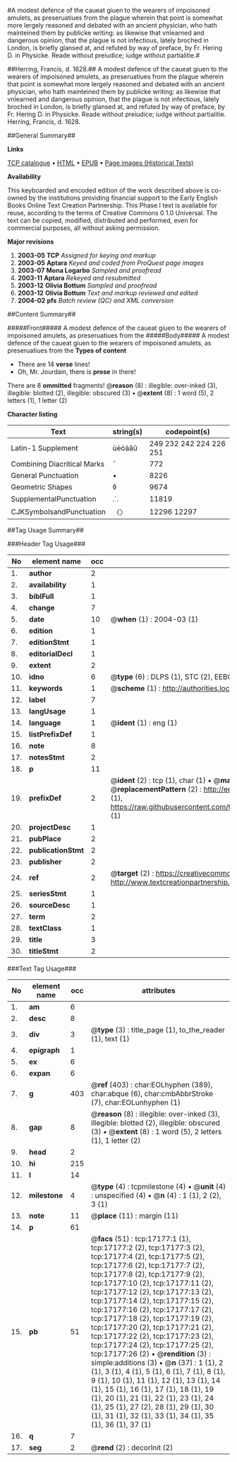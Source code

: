 #A modest defence of the caueat giuen to the wearers of impoisoned amulets, as preseruatiues from the plague wherein that point is somewhat more lergely reasoned and debated with an ancient physician, who hath mainteined them by publicke writing: as likewise that vnlearned and dangerous opinion, that the plague is not infectious, lately broched in London, is briefly glansed at, and refuted by way of preface, by Fr. Hering D. in Physicke. Reade without preiudice; iudge without partialitie.#

##Herring, Francis, d. 1628.##
A modest defence of the caueat giuen to the wearers of impoisoned amulets, as preseruatiues from the plague wherein that point is somewhat more lergely reasoned and debated with an ancient physician, who hath mainteined them by publicke writing: as likewise that vnlearned and dangerous opinion, that the plague is not infectious, lately broched in London, is briefly glansed at, and refuted by way of preface, by Fr. Hering D. in Physicke. Reade without preiudice; iudge without partialitie.
Herring, Francis, d. 1628.

##General Summary##

**Links**

[TCP catalogue](http://www.ota.ox.ac.uk/tcp/)  • 
[HTML](http://tei.it.ox.ac.uk/tcp/Texts-HTML/free/A03/A03119.html)  • 
[EPUB](http://tei.it.ox.ac.uk/tcp/Texts-EPUB/free/A03/A03119.epub) • 
[Page images (Historical Texts)](https://data.historicaltexts.jisc.ac.uk/view?pubId=eebo-99851884e&pageId=eebo-99851884e-17177-1)

**Availability**

This keyboarded and encoded edition of the
	       work described above is co-owned by the institutions
	       providing financial support to the Early English Books
	       Online Text Creation Partnership. This Phase I text is
	       available for reuse, according to the terms of Creative
	       Commons 0 1.0 Universal. The text can be copied,
	       modified, distributed and performed, even for
	       commercial purposes, all without asking permission.

**Major revisions**

1. __2003-05__ __TCP__ *Assigned for keying and markup*
1. __2003-05__ __Aptara__ *Keyed and coded from ProQuest page images*
1. __2003-07__ __Mona Logarbo__ *Sampled and proofread*
1. __2003-11__ __Aptara__ *Rekeyed and resubmitted*
1. __2003-12__ __Olivia Bottum__ *Sampled and proofread*
1. __2003-12__ __Olivia Bottum__ *Text and markup reviewed and edited*
1. __2004-02__ __pfs__ *Batch review (QC) and XML conversion*

##Content Summary##

#####Front#####
A modest defence of the caueat giuen to the wearers of impoisoned amulets, as preseruatiues from the
#####Body#####
A modest defence of the caueat giuen to the wearers of impoisoned amulets, as preseruatiues from the
**Types of content**

  * There are 14 **verse** lines!
  * Oh, Mr. Jourdain, there is **prose** in there!

There are 8 **ommitted** fragments! 
 @__reason__ (8) : illegible: over-inked (3), illegible: blotted (2), illegible: obscured (3)  •  @__extent__ (8) : 1 word (5), 2 letters (1), 1 letter (2)

**Character listing**


|Text|string(s)|codepoint(s)|
|---|---|---|
|Latin-1 Supplement|ùèòàâû|249 232 242 224 226 251|
|Combining             Diacritical Marks|̄|772|
|General Punctuation|•|8226|
|Geometric Shapes|◊|9674|
|SupplementalPunctuation|⸫|11819|
|CJKSymbolsandPunctuation|〈〉|12296 12297|

##Tag Usage Summary##

###Header Tag Usage###

|No|element name|occ|attributes|
|---|---|---|---|
|1.|__author__|2||
|2.|__availability__|1||
|3.|__biblFull__|1||
|4.|__change__|7||
|5.|__date__|10| @__when__ (1) : 2004-03 (1)|
|6.|__edition__|1||
|7.|__editionStmt__|1||
|8.|__editorialDecl__|1||
|9.|__extent__|2||
|10.|__idno__|6| @__type__ (6) : DLPS (1), STC (2), EEBO-CITATION (1), PROQUEST (1), VID (1)|
|11.|__keywords__|1| @__scheme__ (1) : http://authorities.loc.gov/ (1)|
|12.|__label__|7||
|13.|__langUsage__|1||
|14.|__language__|1| @__ident__ (1) : eng (1)|
|15.|__listPrefixDef__|1||
|16.|__note__|8||
|17.|__notesStmt__|2||
|18.|__p__|11||
|19.|__prefixDef__|2| @__ident__ (2) : tcp (1), char (1)  •  @__matchPattern__ (2) : ([0-9\-]+):([0-9IVX]+) (1), (.+) (1)  •  @__replacementPattern__ (2) : http://eebo.chadwyck.com/downloadtiff?vid=$1&page=$2 (1), https://raw.githubusercontent.com/textcreationpartnership/Texts/master/tcpchars.xml#$1 (1)|
|20.|__projectDesc__|1||
|21.|__pubPlace__|2||
|22.|__publicationStmt__|2||
|23.|__publisher__|2||
|24.|__ref__|2| @__target__ (2) : https://creativecommons.org/publicdomain/zero/1.0/ (1), http://www.textcreationpartnership.org/docs/. (1)|
|25.|__seriesStmt__|1||
|26.|__sourceDesc__|1||
|27.|__term__|2||
|28.|__textClass__|1||
|29.|__title__|3||
|30.|__titleStmt__|2||


###Text Tag Usage###

|No|element name|occ|attributes|
|---|---|---|---|
|1.|__am__|6||
|2.|__desc__|8||
|3.|__div__|3| @__type__ (3) : title_page (1), to_the_reader (1), text (1)|
|4.|__epigraph__|1||
|5.|__ex__|6||
|6.|__expan__|6||
|7.|__g__|403| @__ref__ (403) : char:EOLhyphen (389), char:abque (6), char:cmbAbbrStroke (7), char:EOLunhyphen (1)|
|8.|__gap__|8| @__reason__ (8) : illegible: over-inked (3), illegible: blotted (2), illegible: obscured (3)  •  @__extent__ (8) : 1 word (5), 2 letters (1), 1 letter (2)|
|9.|__head__|2||
|10.|__hi__|215||
|11.|__l__|14||
|12.|__milestone__|4| @__type__ (4) : tcpmilestone (4)  •  @__unit__ (4) : unspecified (4)  •  @__n__ (4) : 1 (1), 2 (2), 3 (1)|
|13.|__note__|11| @__place__ (11) : margin (11)|
|14.|__p__|61||
|15.|__pb__|51| @__facs__ (51) : tcp:17177:1 (1), tcp:17177:2 (2), tcp:17177:3 (2), tcp:17177:4 (2), tcp:17177:5 (2), tcp:17177:6 (2), tcp:17177:7 (2), tcp:17177:8 (2), tcp:17177:9 (2), tcp:17177:10 (2), tcp:17177:11 (2), tcp:17177:12 (2), tcp:17177:13 (2), tcp:17177:14 (2), tcp:17177:15 (2), tcp:17177:16 (2), tcp:17177:17 (2), tcp:17177:18 (2), tcp:17177:19 (2), tcp:17177:20 (2), tcp:17177:21 (2), tcp:17177:22 (2), tcp:17177:23 (2), tcp:17177:24 (2), tcp:17177:25 (2), tcp:17177:26 (2)  •  @__rendition__ (3) : simple:additions (3)  •  @__n__ (37) : 1 (1), 2 (1), 3 (1), 4 (1), 5 (1), 6 (1), 7 (1), 8 (1), 9 (1), 10 (1), 11 (1), 12 (1), 13 (1), 14 (1), 15 (1), 16 (1), 17 (1), 18 (1), 19 (1), 20 (1), 21 (1), 22 (1), 23 (1), 24 (1), 25 (1), 27 (2), 28 (1), 29 (1), 30 (1), 31 (1), 32 (1), 33 (1), 34 (1), 35 (1), 36 (1), 37 (1)|
|16.|__q__|7||
|17.|__seg__|2| @__rend__ (2) : decorInit (2)|
